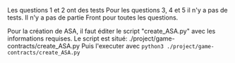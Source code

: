 Les questions 1 et 2 ont des tests
Pour les questions 3, 4 et 5 il n'y a pas de tests.
Il n'y a pas de partie Front pour toutes les questions.

Pour la création de ASA, il faut éditer le script "create_ASA.py" avec les informations requises.
Le script est situé:
./project/game-contracts/create_ASA.py
Puis l'executer avec `python3 ./project/game-contracts/create_ASA.py`
